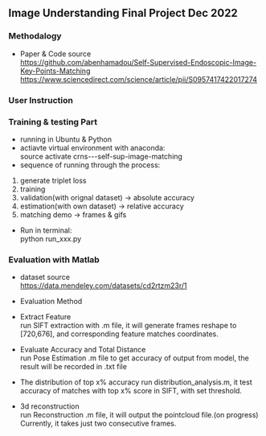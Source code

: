 ## Image Understanding Final Project Dec 2022

### Methodalogy
- Paper & Code source  
https://github.com/abenhamadou/Self-Supervised-Endoscopic-Image-Key-Points-Matching  
https://www.sciencedirect.com/science/article/pii/S0957417422017274  

### User Instruction
### Training & testing Part
- running in Ubuntu & Python
- actiavte virtual environment with anaconda:  
source activate crns---self-sup-image-matching  
- sequence of running through the process:  
1. generate triplet loss  
2. training  
3. validation(with orignal dataset) -> absolute accuracy  
3. estimation(with own dataset) -> relative accuracy  
4. matching demo -> frames & gifs  
- Run in terminal:  
python run_xxx.py  

### Evaluation with Matlab
- dataset source  
https://data.mendeley.com/datasets/cd2rtzm23r/1  

- Evaluation Method  
- Extract Feature  
run SIFT extraction with .m file, it will generate frames reshape to [720,676], and corresponding feature matches coordinates.  
- Evaluate Accuracy and Total Distance  
run Pose Estimation .m file to get accuracy of output from model, the result will be recorded in .txt file  
- The distribution of top x% accuracy
run distribution_analysis.m, it test accuracy of matches with top x% score in SIFT, with set threshold.
- 3d reconstruction  
run Reconstruction .m file, it will output the pointcloud file.(on progress) Currently, it takes just two consecutive frames.  


